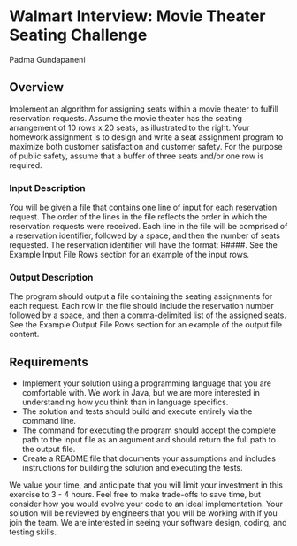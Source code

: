 # Walmart Interview: Movie Theater Seating Challenge
Padma Gundapaneni

## Overview
Implement an algorithm for assigning seats within a movie theater to
fulfill reservation requests. Assume the movie theater has the seating
arrangement of 10 rows x 20 seats, as illustrated to the right.
Your homework assignment is to design and write a seat assignment
program to maximize both customer satisfaction and customer
safety. For the purpose of public safety, assume that a buffer of three
seats and/or one row is required.

### Input Description
You will be given a file that contains one line of input for each
reservation request. The order of the lines in the file reflects the order in
which the reservation requests were received. Each line in the file will be
comprised of a reservation identifier, followed by a space, and then the
number of seats requested. The reservation identifier will have the
format: R####. See the Example Input File Rows section for an
example of the input rows.

### Output Description
The program should output a file containing the seating assignments for
each request. Each row in the file should include the reservation number
followed by a space, and then a comma-delimited list of the assigned
seats. See the Example Output File Rows section for an example of
the output file content.

## Requirements
- Implement your solution using a programming language that
you are comfortable with. We work in Java, but we are more
interested in understanding how you think than in language
specifics.
- The solution and tests should build and execute entirely via the
command line.
- The command for executing the program should accept the
complete path to the input file as an argument and should
return the full path to the output file.
- Create a README file that documents your assumptions and
includes instructions for building the solution and executing the
tests.

We value your time, and anticipate that you will limit your investment in
this exercise to 3 - 4 hours. Feel free to make trade-offs to save time,
but consider how you would evolve your code to an ideal
implementation. Your solution will be reviewed by engineers that you will
be working with if you join the team. We are interested in seeing your
software design, coding, and testing skills.